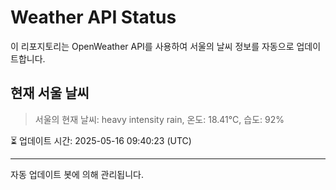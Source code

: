 
# Weather API Status

이 리포지토리는 OpenWeather API를 사용하여 서울의 날씨 정보를 자동으로 업데이트합니다.

## 현재 서울 날씨
> 서울의 현재 날씨: heavy intensity rain, 온도: 18.41°C, 습도: 92%

⏳ 업데이트 시간: 2025-05-16 09:40:23 (UTC)

---
자동 업데이트 봇에 의해 관리됩니다.
